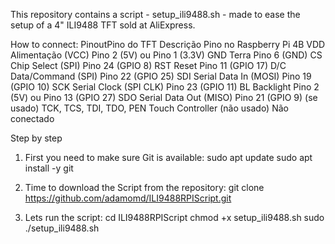 This repository contains a script - setup_ili9488.sh - made to ease the setup of a 4" ILI9488 TFT sold at AliExpress.

How to connect:
PinoutPino do TFT Descrição Pino no Raspberry Pi 4B VDD Alimentação (VCC) Pino 2 (5V) ou Pino 1 (3.3V) GND Terra Pino 6 (GND) CS Chip Select (SPI) Pino 24 (GPIO 8) RST Reset Pino 11 (GPIO 17) D/C Data/Command (SPI) Pino 22 (GPIO 25) SDI Serial Data In (MOSI) Pino 19 (GPIO 10) SCK Serial Clock (SPI CLK) Pino 23 (GPIO 11) BL Backlight Pino 2 (5V) ou Pino 13 (GPIO 27) SDO Serial Data Out (MISO) Pino 21 (GPIO 9) (se usado) TCK, TCS, TDI, TDO, PEN Touch Controller (não usado) Não conectado

Step by step

1. First you need to make sure Git is available:
sudo apt update
sudo apt install -y git

2. Time to download the Script from the repository:
git clone https://github.com/adamomd/ILI9488RPIScript.git

3. Lets run the script:
cd ILI9488RPIScript
chmod +x setup_ili9488.sh
sudo ./setup_ili9488.sh

